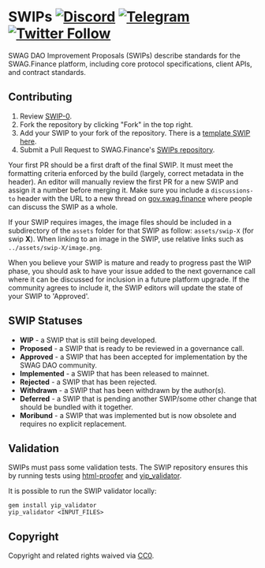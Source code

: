 # SWIPs [![Discord](https://img.shields.io/discord/734804446353031319.svg?color=768AD4&label=discord&logo=https%3A%2F%2Fdiscordapp.com%2Fassets%2F8c9701b98ad4372b58f13fd9f65f966e.svg)](https://discord.gg/SmB9dSh) [![Telegram](https://img.shields.io/badge/chat-on%20Telegram-blue.svg)](https://t.me/swagfinance) [![Twitter Follow](https://img.shields.io/twitter/follow/iearnfinance.svg?label=iearnfinance&style=social)](https://twitter.com/swag_finance)

SWAG DAO Improvement Proposals (SWIPs) describe standards for the SWAG.Finance platform, including core protocol specifications, client APIs, and contract standards.
 
## Contributing

 1. Review [SWIP-0](SWIPS/swip-0.md).
 2. Fork the repository by clicking "Fork" in the top right.
 3. Add your SWIP to your fork of the repository. There is a [template SWIP here](swip-X.md).
 4. Submit a Pull Request to SWAG.Finance's [SWIPs repository](https://github.com/SWAGFinance/SWIPS/).

Your first PR should be a first draft of the final SWIP. It must meet the formatting criteria enforced by the build (largely, correct metadata in the header). An editor will manually review the first PR for a new SWIP and assign it a number before merging it. Make sure you include a `discussions-to` header with the URL to a new thread on [gov.swag.finance](https://gov.swag.finance/) where people can discuss the SWIP as a whole.

If your SWIP requires images, the image files should be included in a subdirectory of the `assets` folder for that SWIP as follow: `assets/swip-X` (for swip **X**). When linking to an image in the SWIP, use relative links such as `../assets/swip-X/image.png`.

When you believe your SWIP is mature and ready to progress past the WIP phase, you should ask to have your issue added to the next governance call where it can be discussed for inclusion in a future platform upgrade. If the community agrees to include it, the SWIP editors will update the state of your SWIP to 'Approved'.

## SWIP Statuses

* **WIP** - a SWIP that is still being developed.
* **Proposed** - a SWIP that is ready to be reviewed in a governance call.
* **Approved** - a SWIP that has been accepted for implementation by the SWAG DAO community.
* **Implemented** - a SWIP that has been released to mainnet.
* **Rejected** - a SWIP that has been rejected.
* **Withdrawn** - a SWIP that has been withdrawn by the author(s).
* **Deferred** - a SWIP that is pending another SWIP/some other change that should be bundled with it together.
* **Moribund** - a SWIP that was implemented but is now obsolete and requires no explicit replacement.

## Validation

SWIPs must pass some validation tests.  The SWIP repository ensures this by running tests using [html-proofer](https://rubygems.org/gems/html-proofer) and [yip_validator](https://rubygems.org/gems/yip_validator).

It is possible to run the SWIP validator locally:
```
gem install yip_validator
yip_validator <INPUT_FILES>
```

## Copyright

Copyright and related rights waived via [CC0](https://creativecommons.org/publicdomain/zero/1.0/).
